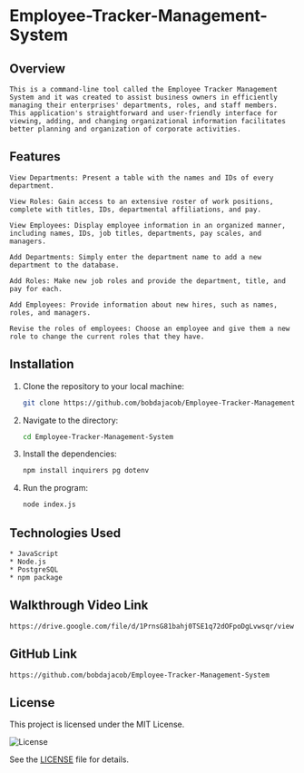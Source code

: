 # Employee-Tracker-Management-System

## Overview
```
This is a command-line tool called the Employee Tracker Management System and it was created to assist business owners in efficiently managing their enterprises' departments, roles, and staff members. This application's straightforward and user-friendly interface for viewing, adding, and changing organizational information facilitates better planning and organization of corporate activities.
```

## Features
```
View Departments: Present a table with the names and IDs of every department.

View Roles: Gain access to an extensive roster of work positions, complete with titles, IDs, departmental affiliations, and pay.

View Employees: Display employee information in an organized manner, including names, IDs, job titles, departments, pay scales, and managers.

Add Departments: Simply enter the department name to add a new department to the database.

Add Roles: Make new job roles and provide the department, title, and pay for each.

Add Employees: Provide information about new hires, such as names, roles, and managers.

Revise the roles of employees: Choose an employee and give them a new role to change the current roles that they have.
```

## Installation
1. Clone the repository to your local machine:
   ```bash
   git clone https://github.com/bobdajacob/Employee-Tracker-Management-System
2. Navigate to the directory:
    ```bash
   cd Employee-Tracker-Management-System
3. Install the dependencies:
    ```bash
   npm install inquirers pg dotenv
4. Run the program:
    ```bash
   node index.js

## Technologies Used
```
* JavaScript
* Node.js
* PostgreSQL
* npm package
```

## Walkthrough Video Link
```
https://drive.google.com/file/d/1PrnsG81bahj0TSE1q72dOFpoDgLvwsqr/view
```

## GitHub Link
```
https://github.com/bobdajacob/Employee-Tracker-Management-System
```


## License
This project is licensed under the MIT License. 

![License](https://img.shields.io/badge/license-MIT-yellow)

See the [LICENSE](LICENSE) file for details.
